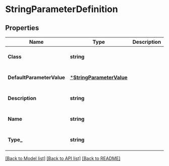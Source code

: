 # StringParameterDefinition

## Properties
Name | Type | Description | Notes
------------ | ------------- | ------------- | -------------
**Class** | **string** |  | [optional] [default to null]
**DefaultParameterValue** | [***StringParameterValue**](StringParameterValue.md) |  | [optional] [default to null]
**Description** | **string** |  | [optional] [default to null]
**Name** | **string** |  | [optional] [default to null]
**Type_** | **string** |  | [optional] [default to null]

[[Back to Model list]](../README.md#documentation-for-models) [[Back to API list]](../README.md#documentation-for-api-endpoints) [[Back to README]](../README.md)


